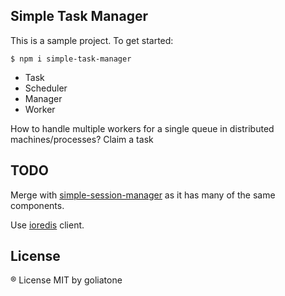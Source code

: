 ## Simple Task Manager

This is a sample project. To get started:

```
$ npm i simple-task-manager
```

* Task
* Scheduler
* Manager
* Worker

How to handle multiple workers for a single queue in distributed machines/processes?
Claim a task

## TODO

Merge with [simple-session-manager](https://github.com/goliatone/simple-session-manage) as it has many of the same components.


Use [ioredis](https://github.com/luin/ioredis) client.

## License
® License MIT by goliatone

